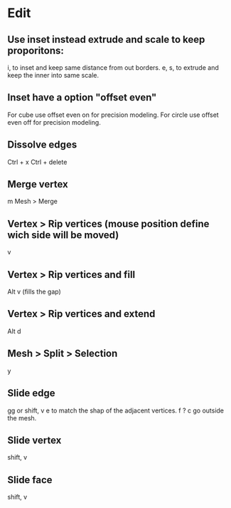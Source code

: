 # Edit

## Use inset instead extrude and scale to keep proporitons:
i, to inset and keep same distance from out borders.
e, s, to extrude and keep the inner into same scale.

## Inset have a option "offset even"
For cube use offset even on for precision modeling.
For circle use offset even off for precision modeling.

## Dissolve edges
Ctrl + x
Ctrl + delete

## Merge vertex
m
Mesh > Merge

## Vertex > Rip vertices (mouse position define wich side will be moved)
v

## Vertex > Rip vertices and fill
Alt v (fills the gap)

## Vertex > Rip vertices and extend
Alt d

## Mesh > Split > Selection
y

## Slide edge
gg or shift, v
e to match the shap of the adjacent vertices.
f ?
c go outside the mesh.

## Slide vertex
shift, v

## Slide face
shift, v